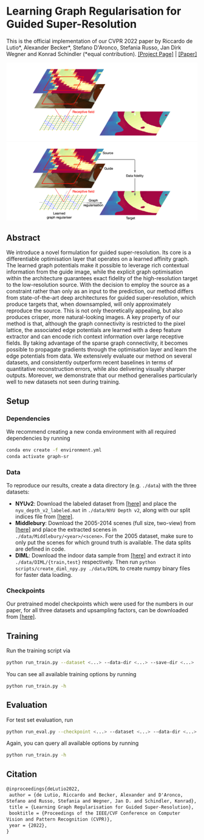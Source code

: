 # Learning Graph Regularisation for Guided Super-Resolution

This is the official implementation of our CVPR 2022 paper by Riccardo de Lutio*, Alexander Becker*, Stefano D'Aronco, Stefania Russo, Jan Dirk Wegner and Konrad Schindler (&ast;equal contribution). [[Project Page]](https://example.com/) | [[Paper]](https://arxiv.org/)

![Teaser](images/teaser_dark.png#gh-dark-mode-only)
![Teaser](images/teaser_light.png#gh-light-mode-only)

## Abstract

We introduce a novel formulation for guided super-resolution. Its core is a differentiable optimisation layer that operates on a learned affinity graph. The learned graph potentials make it possible to leverage rich contextual information from the guide image, while the explicit graph optimisation within the architecture guarantees exact fidelity of the high-resolution target to the low-resolution source. 
With the decision to employ the source as a constraint rather than only as an input to the prediction, our method differs from state-of-the-art deep architectures for guided super-resolution, which produce targets that, when downsampled, will only approximately reproduce the source. This is not only theoretically appealing, but also produces crisper, more natural-looking images.
A key property of our method is that, although the graph connectivity is restricted to the pixel lattice, the associated edge potentials are learned with a deep feature extractor and can encode rich context information over large receptive fields. By taking advantage of the sparse graph connectivity, it becomes possible to propagate gradients through the optimisation layer and learn the edge potentials from data.
We extensively evaluate our method on several datasets, and consistently outperform recent baselines in terms of quantitative reconstruction errors, while also delivering visually sharper outputs. Moreover, we demonstrate that our method generalises particularly well to new datasets not seen during training.

## Setup

### Dependencies
We recommend creating a new conda environment with all required dependencies by running
```bash
conda env create -f environment.yml
conda activate graph-sr
```

### Data
To reproduce our results, create a data directory (e.g. `./data`) with the three datasets:
* **NYUv2**: Download the labeled dataset from [[here]](https://cs.nyu.edu/~silberman/datasets/nyu_depth_v2.html) and place the `nyu_depth_v2_labeled.mat` in `./data/NYU Depth v2`, along with our split indices file from [[here]](https://drive.google.com/file/d/1MclM7cejBAFBilZUJ4xCRBhzv6SJvJ7v/view?usp=sharing).
* **Middlebury**: Download the 2005-2014 scenes (full size, two-view) from [[here]](https://vision.middlebury.edu/stereo/data/) and place the extracted scenes in `./data/Middlebury/<year>/<scene>`. For the 2005 dataset, make sure to only put the scenes for which ground truth is available. The data splits are defined in code.
* **DIML**: Download the indoor data sample from [[here]](https://dimlrgbd.github.io) and extract it into `./data/DIML/{train,test}` respectively. Then run `python scripts/create_diml_npy.py ./data/DIML` to create numpy binary files for faster data loading.

### Checkpoints
Our pretrained model checkpoints which were used for the numbers in our paper, for all three datasets and upsampling factors, can be downloaded from [[here]](https://drive.google.com/drive/folders/17WgvuyoPnQPpOwIlzQSn20I8PB36bCzO?usp=sharing).

## Training

Run the training script via
```bash
python run_train.py --dataset <...> --data-dir <...> --save-dir <...>
```
You can see all available training options by running 
```bash
python run_train.py -h
```

## Evaluation

For test set evaluation, run

```bash
python run_eval.py --checkpoint <...> --dataset <...> --data-dir <...>
```
Again, you can query all available options by running 
```bash
python run_train.py -h
```

## Citation
```
@inproceedings{deLutio2022,
 author = {de Lutio, Riccardo and Becker, Alexander and D'Aronco, Stefano and Russo, Stefania and Wegner, Jan D. and Schindler, Konrad},
 title = {Learning Graph Regularisation for Guided Super-Resolution},
 booktitle = {Proceedings of the IEEE/CVF Conference on Computer Vision and Pattern Recognition (CVPR)},
 year = {2022},
} 
```
